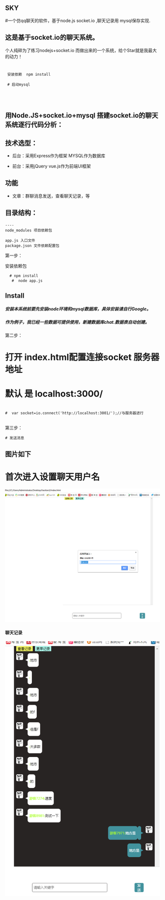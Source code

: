 ## SKY
 #一个仿qq聊天的软件，基于node.js socket.io ,聊天记录用 mysql保存实现.



## 这是基于socket.io的聊天系统。

个人纯碎为了练习nodejs+socket.io 而做出来的一个系统，给个Star就是我最大的动力！
#
```
 安装依赖  npm install 
 
 # 启动mysql 
 
 
 
```






## 用Node.JS+socket.io+mysql 搭建socket.io的聊天系统逐行代码分析：


## 技术选型：

* 后台：采用Express作为框架 MYSQL作为数据库   

* 前台：采用jQuery vue.js作为前端UI框架
 
## 功能

* 文章：群聊消息发送，查看聊天记录，等

## 目录结构：

```
---- 
node_modules 项目依赖包

app.js 入口文件
package.json 文件依赖配置包
```



第一步：

安装依赖包

```
  # npm install
   #  node app.js
```


## Install

##### 安装本系统前要先安装node环境和mysql数据库，具体安装请自行Google。

##### 作为例子，我已经一些数据可提供使用，新建数据库chat.数据表自动创建。
第二步：

# 打开  index.html配置连接socket 服务器地址 
# 默认 是 localhost:3000/
```

#  var socket=io.connect('http://localhost:3001/');//与服务器进行


```

第三步：

```
# 发送消息
```

## 图片如下


# 首次进入设置聊天用户名

![](https://raw.githubusercontent.com/huanghzimj/chat-socket.io/master/dd/index.png)

#### 聊天记录

![](https://raw.githubusercontent.com/huanghzimj/chat-socket.io/master/dd/se.png)



